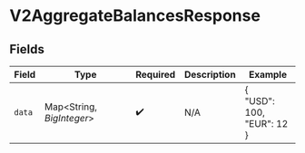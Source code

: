 # V2AggregateBalancesResponse


## Fields

| Field                      | Type                       | Required                   | Description                | Example                    |
| -------------------------- | -------------------------- | -------------------------- | -------------------------- | -------------------------- |
| `data`                     | Map\<String, *BigInteger*> | :heavy_check_mark:         | N/A                        | {<br/>"USD": 100,<br/>"EUR": 12<br/>} |